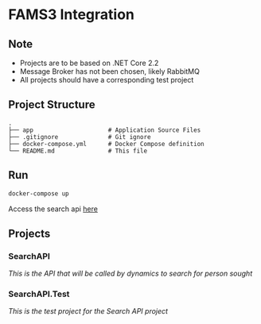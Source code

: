 # FAMS3 Integration

## Note

- Projects are to be based on .NET Core 2.2
- Message Broker has not been chosen, likely RabbitMQ
- All projects should have a corresponding test project

## Project Structure

    .
    ├── app                     # Application Source Files
    ├── .gitignore              # Git ignore
    ├── docker-compose.yml      # Docker Compose definition
    └── README.md               # This file

## Run

```bash
docker-compose up
```
Access the search api [here](http://localhost:8081/api/values)

## Projects

### SearchAPI

_This is the API that will be called by dynamics to search for person sought_

### SearchAPI.Test

_This is the test project for the Search API project_